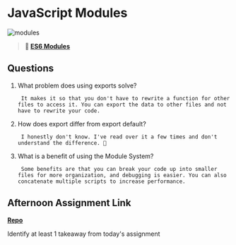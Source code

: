 # JavaScript Modules

![modules](https://bcw.blob.core.windows.net/public/img/1015719031845190)

> **📖 [ES6 Modules](https://codeworksacademy.com/fs-student-guide/resources/wk3/01-Modules)**

## Questions

1. What problem does using exports solve?

        It makes it so that you don't have to rewrite a function for other files to access it. You can export the data to other files and not have to rewrite your code.

2. How does export differ from export default?

        I honestly don't know. I've read over it a few times and don't understand the difference. 🤨

3. What is a benefit of using the Module System?

        Some benefits are that you can break your code up into smaller files for more organization, and debugging is easier. You can also concatenate multiple scripts to increase performance.

## Afternoon Assignment Link

**[Repo](https://github.com/TamraPeterson/zoo-keeper)**

Identify at least 1 takeaway from today's assignment
